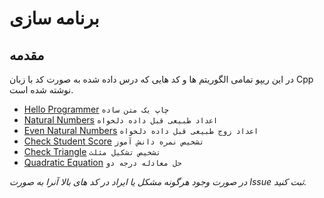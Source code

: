 # برنامه سازی

## مقدمه
در این ریپو تمامی الگوریتم ها و کد هایی که درس داده شده به صورت کد با زبان Cpp نوشته شده است.

- [Hello Programmer](1.HelloProgrammer.cpp) `چاپ یک متن ساده`
- [Natural Numbers](2.NaturalNumbers.cpp) `اعداد طبیعی قبل داده دلخواه`
- [Even Natural Numbers](3.EvenNaturalNumbers.cpp) `اعداد زوج طبیعی قبل داده دلخواه`
- [Check Student Score](4.CheckStudentScore.cpp) `تشخیص نمره دانش آموز`
- [Check Triangle](5.CheckTriangle.cpp) `تشخیص تشکیل مثلث`
- [Quadratic Equation](6.QuadraticEquation.cpp) `حل معادله درجه دو`

*در صورت وجود هرگونه مشکل یا ایراد در کد های بالا آنرا به صورت Issue ثبت کنید.*